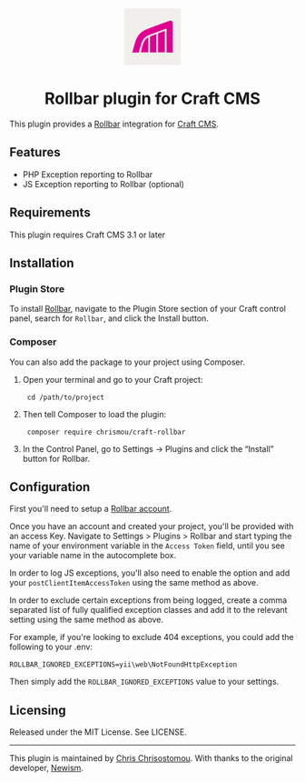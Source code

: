 <p align="center"><img src="./src/icon.svg" width="100" height="100" alt="Rollbar for Craft CMS"></p>

<h1 align="center">Rollbar plugin for Craft CMS</h1>

This plugin provides a [Rollbar](https://rollbar.com) integration for [Craft CMS](https://craftcms.com).

## Features

* PHP Exception reporting to Rollbar
* JS Exception reporting to Rollbar (optional)

## Requirements

This plugin requires Craft CMS 3.1 or later

## Installation

### Plugin Store

To install [Rollbar](https://rollbar.com/), navigate to the Plugin Store section of your Craft control panel, search for `Rollbar`, and click the Install button.

### Composer

You can also add the package to your project using Composer.

1. Open your terminal and go to your Craft project:

        cd /path/to/project

2. Then tell Composer to load the plugin:

        composer require chrismou/craft-rollbar

3. In the Control Panel, go to Settings → Plugins and click the “Install” button for Rollbar.

## Configuration

First you'll need to setup a [Rollbar account](https://rollbar.com/).

Once you have an account and created your project, you'll be provided with an access Key. Navigate to Settings > Plugins > Rollbar 
and start typing the name of your environment variable in the `Access Token` field, until you see your variable name in the autocomplete box.

In order to log JS exceptions, you'll also need to enable the option and add your `postClientItemAccessToken` using the 
same method as above.

In order to exclude certain exceptions from being logged, create a comma separated list of fully qualified exception classes
and add it to the relevant setting using the same method as above.

For example, if you're looking to exclude 404 exceptions, you could add the following to your .env:

```
ROLLBAR_IGNORED_EXCEPTIONS=yii\web\NotFoundHttpException
```
Then simply add the `ROLLBAR_IGNORED_EXCEPTIONS` value to your settings.

## Licensing

Released under the MIT License. See LICENSE.

----

This plugin is maintained by [Chris Chrisostomou](https://mou.me). With thanks to the original developer, [Newism](https://newism.com.au).
```
